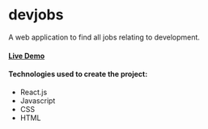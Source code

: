 # devjobs
A web application to find all jobs relating to development.

#### [Live Demo](https://devjobs-tn.netlify.app/)

#### Technologies used to create the project:
* React.js
* Javascript
* CSS
* HTML
